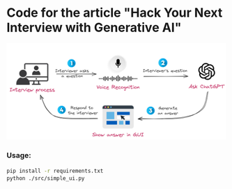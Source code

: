 # Code for the article "Hack Your Next Interview with Generative AI"
![](static/logo.png)

### Usage:
```sh
pip install -r requirements.txt
python ./src/simple_ui.py
```